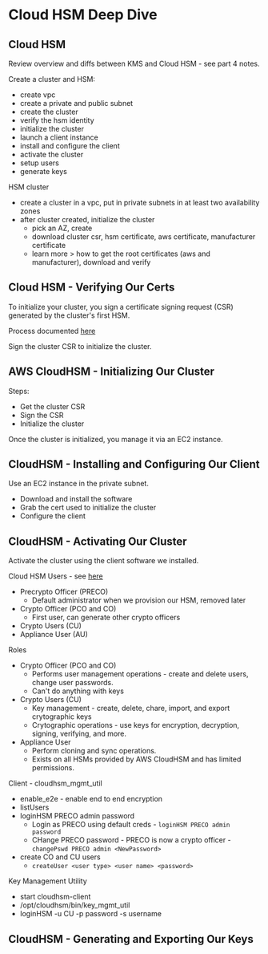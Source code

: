# Cloud HSM Deep Dive

## Cloud HSM

Review overview and diffs between KMS and Cloud HSM - see part 4 notes.

Create a cluster and HSM:

* create vpc
* create a private and public subnet
* create the cluster
* verify the hsm identity
* initialize the cluster
* launch a client instance
* install and configure the client
* activate the cluster
* setup users
* generate keys

HSM cluster

* create a cluster in a vpc, put in private subnets in at least two availability zones
* after cluster created, initialize the cluster
    * pick an AZ, create
    * download cluster csr, hsm certificate, aws certificate, manufacturer certificate
    * learn more > how to get the root certificates (aws and manufacturer), download and verify

## Cloud HSM - Verifying Our Certs

To initialize your cluster, you sign a certificate signing request (CSR) generated by the cluster's first HSM.

Process documented [here](https://docs.aws.amazon.com/cloudhsm/latest/userguide/verify-hsm-identity.html)

Sign the cluster CSR to initialize the cluster.

## AWS CloudHSM - Initializing Our Cluster

Steps:

* Get the cluster CSR
* Sign the CSR
* Initialize the cluster

Once the cluster is initialized, you manage it via an EC2 instance.

## CloudHSM - Installing and Configuring Our Client

Use an EC2 instance in the private subnet.

* Download and install the software
* Grab the cert used to initialize the cluster
* Configure the client

## CloudHSM - Activating Our Cluster

Activate the cluster using the client software we installed.

Cloud HSM Users - see [here](https://docs.aws.amazon.com/cloudhsm/latest/userguide/hsm-users.html)

* Precrypto Officer (PRECO)
    * Default administrator when we provision our HSM, removed later
* Crypto Officer (PCO and CO)
    * First user, can generate other crypto officers
* Crypto Users (CU)
* Appliance User (AU)

Roles

* Crypto Officer (PCO and CO)
  * Performs user management operations - create and delete users, change user passwords.
  * Can't do anything with keys
* Crypto Users (CU)
  * Key management - create, delete, chare, import, and export crytographic keys
  * Crytographic operations - use keys for encryption, decryption, signing, verifying, and more.
* Appliance User
  * Perform cloning and sync operations.
  * Exists on all HSMs provided by AWS CloudHSM and has limited permissions.


Client - cloudhsm_mgmt_util

* enable_e2e - enable end to end encryption
* listUsers
* loginHSM PRECO admin password 
  * Login as PRECO using default creds - `loginHSM PRECO admin password`
  * CHange PRECO password - PRECO is now a crypto officer - `changePswd PRECO admin <NewPassword>`
* create CO and CU users
  * `createUser <user type> <user name> <password>`

Key Management Utility

* start cloudhsm-client
* /opt/cloudhsm/bin/key_mgmt_util
* loginHSM -u CU -p password -s username

## CloudHSM - Generating and Exporting Our Keys



